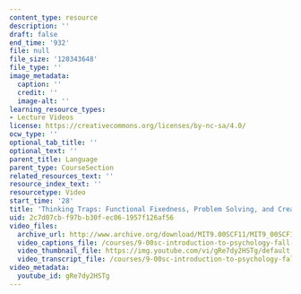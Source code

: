 ```yaml
---
content_type: resource
description: ''
draft: false
end_time: '932'
file: null
file_size: '120343648'
file_type: ''
image_metadata:
  caption: ''
  credit: ''
  image-alt: ''
learning_resource_types:
- Lecture Videos
license: https://creativecommons.org/licenses/by-nc-sa/4.0/
ocw_type: ''
optional_tab_title: ''
optional_text: ''
parent_title: Language
parent_type: CourseSection
related_resources_text: ''
resource_index_text: ''
resourcetype: Video
start_time: '28'
title: 'Thinking Traps: Functional Fixedness, Problem Solving, and Creativity'
uid: 2c7d07cb-f97b-b30f-ec06-1957f126af56
video_files:
  archive_url: http://www.archive.org/download/MIT9.00SCF11/MIT9_00SCF11_lec12_300k.mp4
  video_captions_file: /courses/9-00sc-introduction-to-psychology-fall-2011/b22897e5a23759d1b714372c5bdd70a2_gRe7dy2HSTg.vtt
  video_thumbnail_file: https://img.youtube.com/vi/gRe7dy2HSTg/default.jpg
  video_transcript_file: /courses/9-00sc-introduction-to-psychology-fall-2011/ffa96f84059643c3b7f7a906ef213d64_gRe7dy2HSTg.pdf
video_metadata:
  youtube_id: gRe7dy2HSTg
---
```

